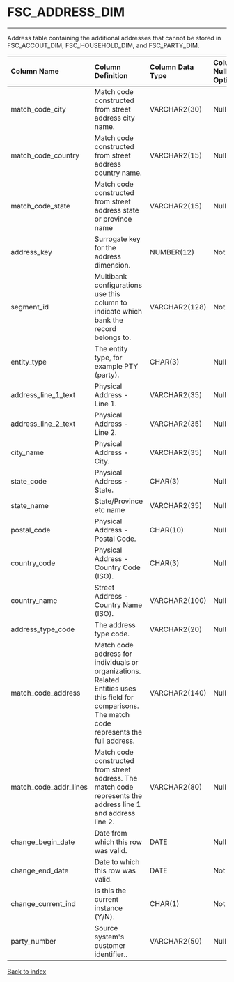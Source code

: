 # FSC_ADDRESS_DIM

---

Address table containing the additional addresses that cannot be stored in FSC_ACCOUT_DIM, FSC_HOUSEHOLD_DIM, and FSC_PARTY_DIM.

| Column Name           | Column Definition                                                                                                                                  | Column Data Type   | Column Null Option   | PK   | FK   |
|:----------------------|:---------------------------------------------------------------------------------------------------------------------------------------------------|:-------------------|:---------------------|:-----|:-----|
| match_code_city       | Match code constructed from street address city name.                                                                                              | VARCHAR2(30)       | Null                 | No   | No   |
| match_code_country    | Match code constructed from street address country name.                                                                                           | VARCHAR2(15)       | Null                 | No   | No   |
| match_code_state      | Match code constructed from street address state or province name                                                                                  | VARCHAR2(15)       | Null                 | No   | No   |
| address_key           | Surrogate key for the address dimension.                                                                                                           | NUMBER(12)         | Not Null             | Yes  | No   |
| segment_id            | Multibank configurations use this column to indicate which bank the record belongs to.                                                             | VARCHAR2(128)      | Not Null             | Yes  | No   |
| entity_type           | The entity type, for example PTY (party).                                                                                                          | CHAR(3)            | Null                 | No   | No   |
| address_line_1_text   | Physical Address - Line 1.                                                                                                                         | VARCHAR2(35)       | Null                 | No   | No   |
| address_line_2_text   | Physical Address - Line 2.                                                                                                                         | VARCHAR2(35)       | Null                 | No   | No   |
| city_name             | Physical Address - City.                                                                                                                           | VARCHAR2(35)       | Null                 | No   | No   |
| state_code            | Physical Address - State.                                                                                                                          | CHAR(3)            | Null                 | No   | No   |
| state_name            | State/Province etc name                                                                                                                            | VARCHAR2(35)       | Null                 | No   | No   |
| postal_code           | Physical Address - Postal Code.                                                                                                                    | CHAR(10)           | Null                 | No   | No   |
| country_code          | Physical Address - Country Code (ISO).                                                                                                             | CHAR(3)            | Null                 | No   | No   |
| country_name          | Street Address - Country Name (ISO).                                                                                                               | VARCHAR2(100)      | Null                 | No   | No   |
| address_type_code     | The address type code.                                                                                                                             | VARCHAR2(20)       | Null                 | No   | No   |
| match_code_address    | Match code address for individuals or organizations. Related Entities uses this field for comparisons. The match code represents the full address. | VARCHAR2(140)      | Null                 | No   | No   |
| match_code_addr_lines | Match code constructed from street address. The match code represents the address line 1 and address line 2.                                       | VARCHAR2(80)       | Null                 | No   | No   |
| change_begin_date     | Date from which this row was valid.                                                                                                                | DATE               | Null                 | No   | No   |
| change_end_date       | Date to which this row was valid.                                                                                                                  | DATE               | Not Null             | No   | No   |
| change_current_ind    | Is this the current instance (Y/N).                                                                                                                | CHAR(1)            | Not Null             | No   | No   |
| party_number          | Source system's customer identifier..                                                                                                              | VARCHAR2(50)       | Null                 | No   | Yes  |

[Back to index](./index.md)